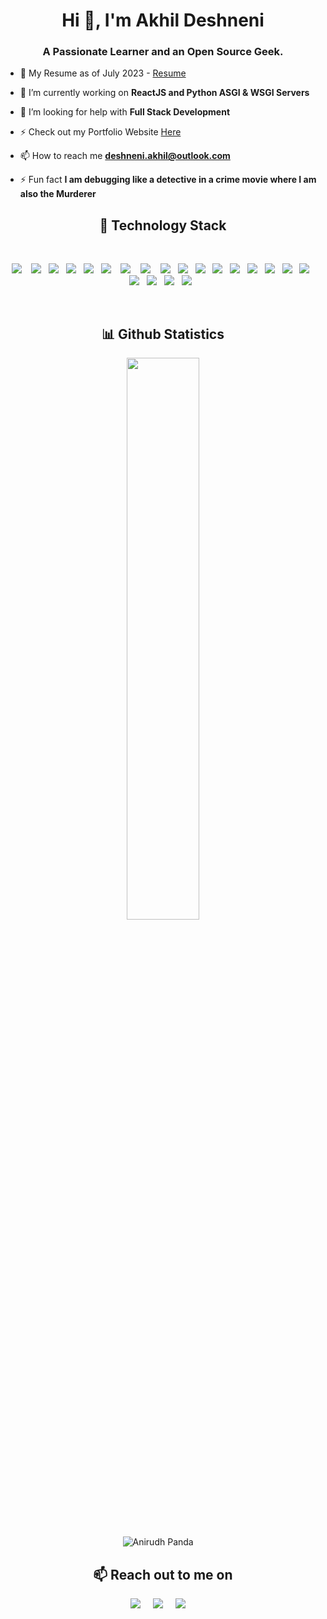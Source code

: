 <h1 align="center">Hi 👋, I'm Akhil Deshneni</h1>
<h3 align="center">A Passionate Learner and an Open Source Geek.</h3>
<!--  <img src="https://media.licdn.com/dms/image/C5603AQEMehZnM8AxPA/profile-displayphoto-shrink_800_800/0/1659433449109?e=1716422400&v=beta&t=JxGnWpUD0SvYzLJqXkMF8ID8RfFhpC-75gRxiztWDTI" alt="AkhilDeshneni" />  -->
<p align="center">

- 📃 My Resume as of July 2023 - <a href = "https://drive.google.com/file/d/1CzGTFMP3-htk86xJIunQwVBUbwDc0xwz/view">Resume</a>

- 🔭 I’m currently working on **ReactJS and Python ASGI & WSGI Servers**

- 🤔 I’m looking for help with **Full Stack Development**

- ⚡ Check out my Portfolio Website <a href = "https://deshneni-akhil.github.io/">Here</a>

- 📫 How to reach me **deshneni.akhil@outlook.com**

- ⚡ Fun fact **I am debugging like a detective in a crime movie where I am also the Murderer**


<h2 align="center"> 🔭 Technology Stack</h2>
<br>
<p align="center">
  <img src="https://img.shields.io/badge/HTML5-E34F26?style=for-the-badge&logo=html5&logoColor=white" />&nbsp;&nbsp;&nbsp;
  <img src="https://img.shields.io/badge/CSS3-1572B6?style=for-the-badge&logo=css3&logoColor=white" />&nbsp;&nbsp; 
  <img src="https://img.shields.io/badge/Sass-CC6699?style=for-the-badge&logo=sass&logoColor=white" />&nbsp;&nbsp; 
  <img src="https://img.shields.io/badge/Bootstrap-563D7C?style=for-the-badge&logo=bootstrap&logoColor=white" />&nbsp;&nbsp; 
   <img src="https://img.shields.io/badge/JavaScript-323330?style=for-the-badge&logo=javascript&logoColor=F7DF1E" />&nbsp;&nbsp;
  <img src="https://img.shields.io/badge/Node.js-339933?style=for-the-badge&logo=nodedotjs&logoColor=white" />&nbsp;&nbsp;&nbsp;
  <img src="https://img.shields.io/badge/Express.js-000000?style=for-the-badge&logo=express&logoColor=white" />&nbsp;&nbsp;&nbsp;
  <img src="https://img.shields.io/badge/React-20232A?style=for-the-badge&logo=react&logoColor=61DAFB" />&nbsp;&nbsp;&nbsp;
  <img src="https://img.shields.io/badge/MongoDB-4EA94B?style=for-the-badge&logo=mongodb&logoColor=white" />&nbsp;&nbsp;
  <img src="https://img.shields.io/badge/C-00599C?style=for-the-badge&logo=c&logoColor=white" />&nbsp;&nbsp;
  <img src="https://img.shields.io/badge/Java-ED8B00?style=for-the-badge&logo=java&logoColor=white" />&nbsp;&nbsp;
  <img src="https://img.shields.io/badge/Python-3776AB?style=for-the-badge&logo=python&logoColor=white" />&nbsp;&nbsp;
  <img src="https://img.shields.io/badge/travis_CI-3EAAAF?style=for-the-badge&logo=travisci&logoColor=white" />&nbsp;&nbsp;
  <img src="https://img.shields.io/badge/npm-CB3837?style=for-the-badge&logo=npm&logoColor=white" />&nbsp;&nbsp;
  <img src="https://img.shields.io/badge/Netlify-00C7B7?style=for-the-badge&logo=netlify&logoColor=white" />&nbsp;&nbsp;
  <img src="https://img.shields.io/badge/Git-F05032?style=for-the-badge&logo=git&logoColor=white" />&nbsp;&nbsp;
  <img src="https://img.shields.io/badge/GitHub-100000?style=for-the-badge&logo=github&logoColor=white" />&nbsp;&nbsp; 
  <img src="https://img.shields.io/badge/Markdown-000000?style=for-the-badge&logo=markdown&logoColor=white" />&nbsp;&nbsp; 
  <img src="https://img.shields.io/badge/Canva-%2300C4CC.svg?&style=for-the-badge&logo=Canva&logoColor=white" />&nbsp;&nbsp; 
  <img src="https://img.shields.io/badge/Notion-000000?style=for-the-badge&logo=notion&logoColor=white" />&nbsp;&nbsp; 
  <img src="https://img.shields.io/badge/Google%20Analytics-E37400?style=for-the-badge&logo=google%20analytics&logoColor=white" />&nbsp;&nbsp; 
</p>
<br>

<h2 align="center">📊 Github Statistics </h2>
</p><p align="center">
<img width="48%" src="https://github-readme-streak-stats.herokuapp.com/?user=AnirudhPanda&theme=material-palenight" /></p>

</p><p align="center"> <img src="https://github-readme-stats.vercel.app/api?username=AnirudhPanda&layout=compact&hide=html&theme=jolly" alt="Anirudh Panda" />&nbsp;&nbsp;&nbsp;&nbsp; </p>

<h2 align="center">📫 Reach out to me on</h2>
<p align="center">
  <a target="_blank"href="https://www.linkedin.com/in/deshneni-akhil"><img src="https://img.shields.io/badge/linkedin-%230077B5.svg?&style=for-the-badge&logo=linkedin&logoColor=white" /></a>&nbsp;&nbsp;&nbsp;&nbsp;
<!--   <a target="_blank"href="https://twitter.com/anirudhpandaaa"><img src="https://img.shields.io/badge/twitter-%231DA1F2.svg?&style=for-the-badge&logo=twitter&logoColor=white" /></a>&nbsp;&nbsp;&nbsp;&nbsp; -->
  <a href="mailto:deshneni.akhil@outlook.com?subject=Hello%20Akhil,%20From%20Github"><img src="https://img.shields.io/badge/gmail-%23D14836.svg?&style=for-the-badge&logo=gmail&logoColor=white" /></a>&nbsp;&nbsp;&nbsp;&nbsp;
  <a href="https://www.instagram.com/akhil_deshneni/"><img src="https://img.shields.io/badge/Instagram-E4405F?style=for-the-badge&logo=instagram&logoColor=white" /></a>&nbsp;&nbsp;&nbsp;&nbsp;
<!--   <a href="https://blog.anirudhpanda.in/"><img src="https://img.shields.io/badge/Hashnode-2962FF?style=for-the-badge&logo=hashnode&logoColor=white" /></a>&nbsp;&nbsp;&nbsp;&nbsp; -->
</p>
